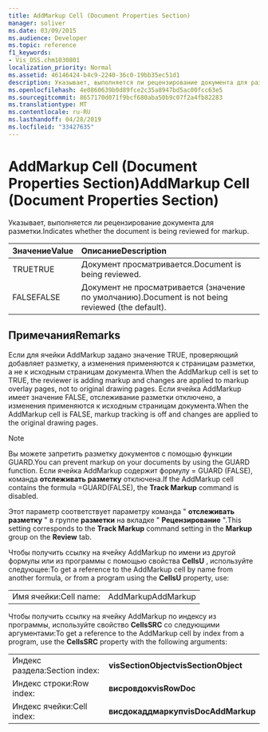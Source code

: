```yaml
---
title: AddMarkup Cell (Document Properties Section)
manager: soliver
ms.date: 03/09/2015
ms.audience: Developer
ms.topic: reference
f1_keywords:
- Vis_DSS.chm1030801
localization_priority: Normal
ms.assetid: 46146424-b4c9-2240-36c0-19bb35ec51d1
description: Указывает, выполняется ли рецензирование документа для разметки.
ms.openlocfilehash: 4e0860639b0d89fce2c35a8947bd5ac00fcc63e5
ms.sourcegitcommit: 8657170d071f9bcf680aba50b9c07f2a4fb82283
ms.translationtype: MT
ms.contentlocale: ru-RU
ms.lasthandoff: 04/28/2019
ms.locfileid: "33427635"
---
```

# <a name="addmarkup-cell-document-properties-section"></a><span data-ttu-id="7cbfe-103">AddMarkup Cell (Document Properties Section)</span><span class="sxs-lookup"><span data-stu-id="7cbfe-103">AddMarkup Cell (Document Properties Section)</span></span>

<span data-ttu-id="7cbfe-104">Указывает, выполняется ли рецензирование документа для разметки.</span><span class="sxs-lookup"><span data-stu-id="7cbfe-104">Indicates whether the document is being reviewed for markup.</span></span>
  
|<span data-ttu-id="7cbfe-105">**Значение**</span><span class="sxs-lookup"><span data-stu-id="7cbfe-105">**Value**</span></span>|<span data-ttu-id="7cbfe-106">**Описание**</span><span class="sxs-lookup"><span data-stu-id="7cbfe-106">**Description**</span></span>|
|:-----|:-----|
|<span data-ttu-id="7cbfe-107">TRUE</span><span class="sxs-lookup"><span data-stu-id="7cbfe-107">TRUE</span></span>  <br/> |<span data-ttu-id="7cbfe-108">Документ просматривается.</span><span class="sxs-lookup"><span data-stu-id="7cbfe-108">Document is being reviewed.</span></span>  <br/> |
|<span data-ttu-id="7cbfe-109">FALSE</span><span class="sxs-lookup"><span data-stu-id="7cbfe-109">FALSE</span></span>  <br/> |<span data-ttu-id="7cbfe-110">Документ не просматривается (значение по умолчанию).</span><span class="sxs-lookup"><span data-stu-id="7cbfe-110">Document is not being reviewed (the default).</span></span>  <br/> |
   
## <a name="remarks"></a><span data-ttu-id="7cbfe-111">Примечания</span><span class="sxs-lookup"><span data-stu-id="7cbfe-111">Remarks</span></span>

<span data-ttu-id="7cbfe-112">Если для ячейки AddMarkup задано значение TRUE, проверяющий добавляет разметку, а изменения применяются к страницам разметки, а не к исходным страницам документа.</span><span class="sxs-lookup"><span data-stu-id="7cbfe-112">When the AddMarkup cell is set to TRUE, the reviewer is adding markup and changes are applied to markup overlay pages, not to original drawing pages.</span></span> <span data-ttu-id="7cbfe-113">Если ячейка AddMarkup имеет значение FALSE, отслеживание разметки отключено, а изменения применяются к исходным страницам документа.</span><span class="sxs-lookup"><span data-stu-id="7cbfe-113">When the AddMarkup cell is FALSE, markup tracking is off and changes are applied to the original drawing pages.</span></span>
  
> [!NOTE]
> <span data-ttu-id="7cbfe-114">Вы можете запретить разметку документов с помощью функции GUARD.</span><span class="sxs-lookup"><span data-stu-id="7cbfe-114">You can prevent markup on your documents by using the GUARD function.</span></span> <span data-ttu-id="7cbfe-115">Если ячейка AddMarkup содержит формулу = GUARD (FALSE), команда **отслеживать разметку** отключена.</span><span class="sxs-lookup"><span data-stu-id="7cbfe-115">If the AddMarkup cell contains the formula =GUARD(FALSE), the **Track Markup** command is disabled.</span></span> 
  
<span data-ttu-id="7cbfe-116">Этот параметр соответствует параметру команда " **отслеживать разметку** " в группе **разметки** на вкладке " **Рецензирование** ".</span><span class="sxs-lookup"><span data-stu-id="7cbfe-116">This setting corresponds to the **Track Markup** command setting in the **Markup** group on the **Review** tab.</span></span> 
  
<span data-ttu-id="7cbfe-117">Чтобы получить ссылку на ячейку AddMarkup по имени из другой формулы или из программы с помощью свойства **CellsU** , используйте следующее:</span><span class="sxs-lookup"><span data-stu-id="7cbfe-117">To get a reference to the AddMarkup cell by name from another formula, or from a program using the **CellsU** property, use:</span></span> 
  
|||
|:-----|:-----|
|<span data-ttu-id="7cbfe-118">Имя ячейки:</span><span class="sxs-lookup"><span data-stu-id="7cbfe-118">Cell name:</span></span>  <br/> |<span data-ttu-id="7cbfe-119">AddMarkup</span><span class="sxs-lookup"><span data-stu-id="7cbfe-119">AddMarkup</span></span>  <br/> |
   
<span data-ttu-id="7cbfe-120">Чтобы получить ссылку на ячейку AddMarkup по индексу из программы, используйте свойство **CellsSRC** со следующими аргументами:</span><span class="sxs-lookup"><span data-stu-id="7cbfe-120">To get a reference to the AddMarkup cell by index from a program, use the **CellsSRC** property with the following arguments:</span></span> 
  
|||
|:-----|:-----|
|<span data-ttu-id="7cbfe-121">Индекс раздела:</span><span class="sxs-lookup"><span data-stu-id="7cbfe-121">Section index:</span></span>  <br/> |<span data-ttu-id="7cbfe-122">**visSectionObject**</span><span class="sxs-lookup"><span data-stu-id="7cbfe-122">**visSectionObject**</span></span> <br/> |
|<span data-ttu-id="7cbfe-123">Индекс строки:</span><span class="sxs-lookup"><span data-stu-id="7cbfe-123">Row index:</span></span>  <br/> |<span data-ttu-id="7cbfe-124">**висровдок**</span><span class="sxs-lookup"><span data-stu-id="7cbfe-124">**visRowDoc**</span></span> <br/> |
|<span data-ttu-id="7cbfe-125">Индекс ячейки:</span><span class="sxs-lookup"><span data-stu-id="7cbfe-125">Cell index:</span></span>  <br/> |<span data-ttu-id="7cbfe-126">**висдокаддмаркуп**</span><span class="sxs-lookup"><span data-stu-id="7cbfe-126">**visDocAddMarkup**</span></span> <br/> |
   

